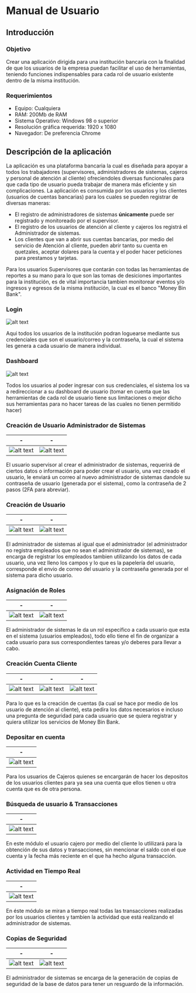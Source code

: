 # Manual de Usuario

## Introducción

### Objetivo

Crear una aplicación dirigida para una institución bancaria con la finalidad de que los usuarios de la empresa puedan facilitar el uso de herramientas, teniendo funciones indispensables para cada rol de usuario existente dentro de la misma institución.

### Requerimientos

* Equipo: Cualquiera
* RAM: 200Mb de RAM
* Sistema Operativo: Windows 98 o superior
* Resolución gráfica requerida: 1920 x 1080
* Navegador: De preferencia Chrome

## Descripción de la aplicación

La aplicación es una plataforma bancaria la cual es diseñada para apoyar a todos los trabajadores (supervisores, administradores de sistemas, cajeros y personal de atención al cliente) ofreciendoles diversas funcionales para que cada tipo de usuario pueda trabajar de manera más eficiente y sin complicaciones.
La aplicación es consumida por los usuarios y los clientes (usuarios de cuentas bancarias) para los cuales se pueden registrar de diversas maneras:
* El registro de administradores de sistemas **únicamente** puede ser registrado y monitoreado por el supervisor.
* El registro de los usuarios de atención al cliente y cajeros los registrá el Administrador de sistemas.
* Los clientes que van a abrir sus cuentas bancarias, por medio del servicio de Atención al cliente, pueden abrir tanto su cuenta en quetzales, aceptar dolares para la cuenta y el poder hacer peticiones para prestamos y tarjetas.

Para los usuarios Supervisores que contarán con todas las herramientas de reportes a su mano para lo que son las tomas de desiciones importantes para la institución, es de vital importancia tambien monitorear eventos y/o ingresos y egresos de la misma institución, la cual es el banco "Money Bin Bank".

### Login

![alt text](./img/Login.png)

Aqui todos los usuarios de la institución podran loguearse mediante sus credenciales que son el usuario/correo y la contraseña, la cual el sistema les genera a cada usuario de manera individual.

### Dashboard

![alt text](./img/Dashboard.png)

Todos los usuarios al poder ingresar con sus credenciales, el sistema los va a redireccionar a su dashboard de usuario (tomar en cuenta que las herramientas de cada rol de usuario tiene sus limitaciones o mejor dicho sus herramientas para no hacer tareas de las cuales no tienen permitido hacer)

### Creación de Usuario Administrador de Sistemas

| - | - |
| :-: | :-: |
| ![alt text](./img/CreacionAdmin.png) | ![alt text](./img/CreacionAdmin2.png) |

El usuario supervisor al crear el administrador de sistemas, requerirá de ciertos datos o información para poder crear el usuario, una vez creado el usuario, le enviará un correo al nuevo administrador de sistemas dandole su contraseña de usuario (generada por el sistema), como la contraseña de 2 pasos (2FA para abreviar).

### Creación de Usuario

| - | - |
| :-: | :-: |
| ![alt text](./img/CreacionEmpleado.png) | ![alt text](./img/CreacionEmpleado2.png) |

El administrador de sistemas al igual que el administrador (el administrador no registra empleados que no sean el administrador de sistemas), se encarga de registrar los empleados tambien utilizando los datos de cada usuario, una vez lleno los campos y lo que es la papelería del usuario, corresponde el envio de correo del usuario y la contraseña generada por el sistema para dicho usuario.

### Asignación de Roles

| - | - |
| :-: | :-: |
| ![alt text](./img/AsignarRol.png) | ![alt text](./img/AsignarRol2.png) |

El administrador de sistemas le da un rol específico a cada usuario que esta en el sistema (usuarios empleados), todo ello tiene el fin de organizar a cada usuario para sus correspondientes tareas y/o deberes para llevar a cabo.


### Creación Cuenta Cliente

| - | - | - |
| :-: | :-: | :-: |
| ![alt text](./img/CrearCliente.png) | ![alt text](./img/CrearCliente2.png) | ![alt text](./img/CrearCliente3.png) |

Para lo que es la creación de cuentas (la cual se hace por medio de los usuario de atención al cliente), esta pedira los datos necesarios e incluso una pregunta de seguridad para cada usuario que se quiera registrar y quiera utilizar los servicios de Money Bin Bank.

### Depositar en cuenta

| - |
| :-: |
| ![alt text](./img/Deposito.png) |

Para los usuarios de Cajeros quienes se encargarán de hacer los depositos de los usuarios clientes para ya sea una cuenta que ellos tienen u otra cuenta que es de otra persona.

### Búsqueda de usuario & Transacciones

| - |
| :-: |
| ![alt text](./img/InformacionUsuario.png) |

En este módulo el usuario cajero por medio del cliente lo utlilizará para la obtención de sus datos y transacciones, sin mencionar el saldo con el que cuenta y la fecha más reciente en el que ha hecho alguna transacción.

### Actividad en Tiempo Real

| - |
| :-: |
| ![alt text](./img/ActividadTiempoReal.png) |

En éste módulo se miran a tiempo real todas las transacciones realizadas por los usuarios clientes y tambien la actividad que está realizando el administrador de sistemas.

### Copias de Seguridad

| - | - |
| :-: | :-: |
| ![alt text](./img/CopiaSeguridad.png) | ![alt text](./img/CopiaSeguridad2.png) |

El administrador de sistemas se encarga de la generación de copias de seguridad de la base de datos para tener un resguardo de la información.
